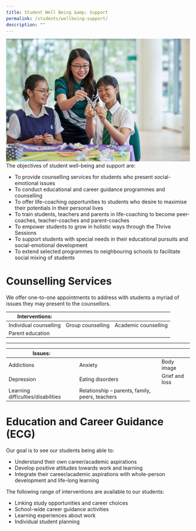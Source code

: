 ```yaml
---
title: Student Well Being &amp; Support
permalink: /students/wellbeing-support/
description: ""
---
```

![](/images/wellbeing.jpeg)
The objectives of student well-being and support are:

*   To provide counselling services for students who present social-emotional issues
*   To conduct educational and career guidance programmes and counselling
*   To offer life-coaching opportunities to students who desire to maximise their potentials in their personal lives
*   To train students, teachers and parents in life-coaching to become peer-coaches, teacher-coaches and parent-coaches
*   To empower students to grow in holistic ways through the Thrive Sessions
*   To support students with special needs in their educational pursuits and social-emotional development
*   To extend selected programmes to neighbouring schools to facilitate social mixing of students

# **Counselling Services**

We offer one-to-one appointments to address with students a myriad of issues they may present to the counsellors.


| **Interventions:** | |  |
| -------- | -------- | -------- |
| Individual counselling  | Group counselling     | Academic counselling    |
| Parent education  |     |     |

----------

| **Issues:** |  ||
| -------- | -------- | -------- |
|  Addictions      |  Anxiety    | Body image  |
|  Depression    |  Eating disorders    |   Grief and loss    |
|  Learning difficulties/disabilities    |  Relationship – parents, family, peers, teachers  | 

# Education and Career Guidance (ECG)

Our goal is to see our students being able to:
* Understand their own career/academic aspirations
* Develop positive attitudes towards work and learning
* Integrate their career/academic aspirations with whole-person development and life-long learning

The following range of interventions are available to our students:
* Linking study opportunities and career choices
* School-wide career guidance activities
* Learning experiences about work
* Individual student planning